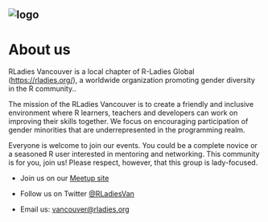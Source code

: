 
![logo](https://github.com/R-Ladies-Vancouver/About_R-Ladies-Vancouver/tree/master/images/R-Ladies-Van-Logo.jpg)
---
# About us

RLadies Vancouver is a local chapter of R-Ladies Global (https://rladies.org/), a worldwide organization promoting gender diversity in the R community..

The mission of the RLadies Vancouver is to create a friendly and inclusive environment where R learners, teachers and developers can work on improving their skills together. We focus on encouraging participation of gender minorities that are underrepresented in the programming realm.

Everyone is welcome to join our events. You could be a complete novice or a seasoned R user interested in mentoring and networking. This community is for you, join us! Please respect, however, that this group is lady-focused.

* Join us on our [Meetup site](https://www.meetup.com/R-Ladies-Vancouver/)  

* Follow us on Twitter [@RLadiesVan](https://twitter.com/RLadiesVan)  

* Email us: vancouver@rladies.org